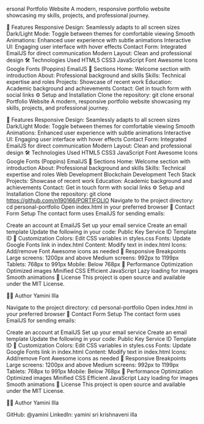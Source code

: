 ersonal Portfolio Website
A modern, responsive portfolio website showcasing my skills, projects, and professional journey.

🌟 Features
Responsive Design: Seamlessly adapts to all screen sizes
Dark/Light Mode: Toggle between themes for comfortable viewing
Smooth Animations: Enhanced user experience with subtle animations
Interactive UI: Engaging user interface with hover effects
Contact Form: Integrated EmailJS for direct communication
Modern Layout: Clean and professional design
🛠️ Technologies Used
HTML5
CSS3
JavaScript
Font Awesome Icons
Google Fonts (Poppins)
EmailJS
📱 Sections
Home: Welcome section with introduction
About: Professional background and skills
Skills: Technical expertise and roles
Projects: Showcase of recent work
Education: Academic background and achievements
Contact: Get in touch form with social links
⚙️ Setup and Installation
Clone the repository:
git clone ersonal Portfolio Website
A modern, responsive portfolio website showcasing my skills, projects, and professional journey.

🌟 Features
Responsive Design: Seamlessly adapts to all screen sizes
Dark/Light Mode: Toggle between themes for comfortable viewing
Smooth Animations: Enhanced user experience with subtle animations
Interactive UI: Engaging user interface with hover effects
Contact Form: Integrated EmailJS for direct communication
Modern Layout: Clean and professional design
🛠️ Technologies Used
HTML5
CSS3
JavaScript
Font Awesome Icons
Google Fonts (Poppins)
EmailJS
📱 Sections
Home: Welcome section with introduction
About: Professional background and skills
Skills: Technical expertise and roles
Web Development
Blockchain Development
Tech Stack
Projects: Showcase of recent work
Education: Academic background and achievements
Contact: Get in touch form with social links
⚙️ Setup and Installation
Clone the repository:
git clone https://github.com/n190166/PORTIFOLIO
Navigate to the project directory:
cd personal-portfolio
Open index.html in your preferred browser
📧 Contact Form Setup
The contact form uses EmailJS for sending emails:

Create an account at EmailJS
Set up your email service
Create an email template
Update the following in your code:
Public Key
Service ID
Template ID
🎨 Customization
Colors: Edit CSS variables in styles.css
Fonts: Update Google Fonts link in index.html
Content: Modify text in index.html
Icons: Add/remove Font Awesome icons as needed
📱 Responsive Breakpoints
Large screens: 1200px and above
Medium screens: 992px to 1199px
Tablets: 768px to 991px
Mobile: Below 768px
🚀 Performance Optimization
Optimized images
Minified CSS
Efficient JavaScript
Lazy loading for images
Smooth animations
📄 License
This project is open source and available under the MIT License.

👨‍💻 Author
Yamini Illa

Navigate to the project directory:
cd personal-portfolio
Open index.html in your preferred browser
📧 Contact Form Setup
The contact form uses EmailJS for sending emails:

Create an account at EmailJS
Set up your email service
Create an email template
Update the following in your code:
Public Key
Service ID
Template ID
🎨 Customization
Colors: Edit CSS variables in styles.css
Fonts: Update Google Fonts link in index.html
Content: Modify text in index.html
Icons: Add/remove Font Awesome icons as needed
📱 Responsive Breakpoints
Large screens: 1200px and above
Medium screens: 992px to 1199px
Tablets: 768px to 991px
Mobile: Below 768px
🚀 Performance Optimization
Optimized images
Minified CSS
Efficient JavaScript
Lazy loading for images
Smooth animations
📄 License
This project is open source and available under the MIT License.

👨‍💻 Author
Yamini Illa

GitHub: @yamini
LinkedIn: yamini sri krishnaveni illa
